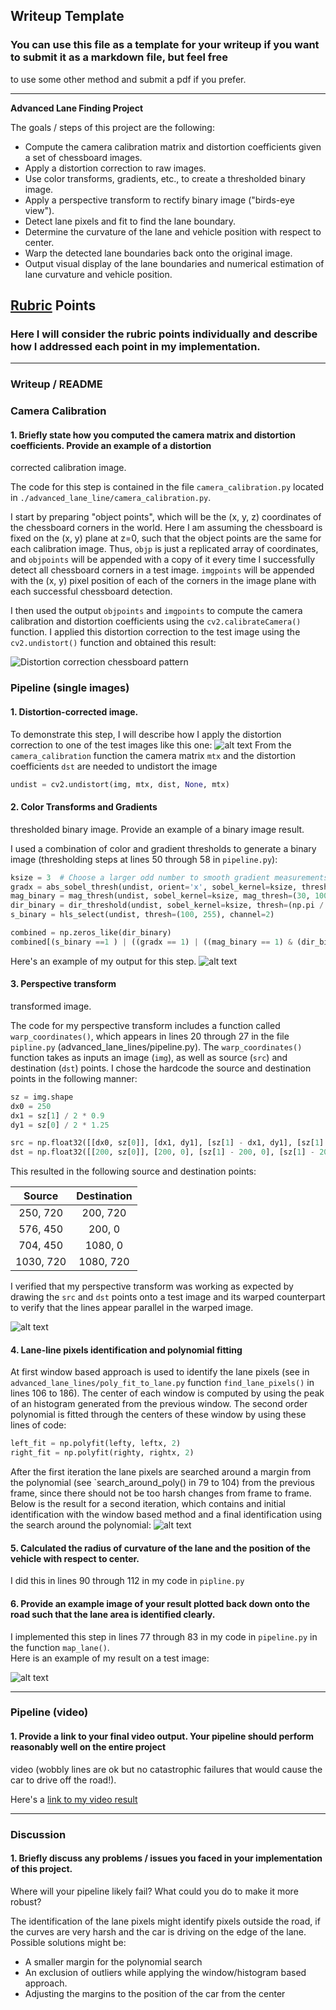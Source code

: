 ## Writeup Template

### You can use this file as a template for your writeup if you want to submit it as a markdown file, but feel free 
to use some other method and submit a pdf if you prefer.

---

**Advanced Lane Finding Project**

The goals / steps of this project are the following:

* Compute the camera calibration matrix and distortion coefficients given a set of chessboard images.
* Apply a distortion correction to raw images.
* Use color transforms, gradients, etc., to create a thresholded binary image.
* Apply a perspective transform to rectify binary image ("birds-eye view").
* Detect lane pixels and fit to find the lane boundary.
* Determine the curvature of the lane and vehicle position with respect to center.
* Warp the detected lane boundaries back onto the original image.
* Output visual display of the lane boundaries and numerical estimation of lane curvature and vehicle position.

[//]: # (Image References)

[image1]: ./output_images/calibration.png "Undistorted"
[image2]: ./output_images/0.png
[image3]: ./output_images/1.png
[image4]: ./output_images/2.png
[image5]: ./output_images/3.png
[image6]: ./output_images/4.png

## [Rubric](https://review.udacity.com/#!/rubrics/571/view) Points

### Here I will consider the rubric points individually and describe how I addressed each point in my implementation.  

---

### Writeup / README


### Camera Calibration

#### 1. Briefly state how you computed the camera matrix and distortion coefficients. Provide an example of a distortion 
corrected calibration image.

The code for this step is contained in the file `camera_calibration.py` located in 
`./advanced_lane_line/camera_calibration.py`.  

I start by preparing "object points", which will be the (x, y, z) coordinates of the chessboard corners in the world. 
Here I am assuming the chessboard is fixed on the (x, y) plane at z=0, such that the object points are the same for each 
calibration image.  Thus, `objp` is just a replicated array of coordinates, and `objpoints` will be appended with a copy 
of it every time I successfully detect all chessboard corners in a test image.  `imgpoints` will be appended with the 
(x, y) pixel position of each of the corners in the image plane with each successful chessboard detection.  

I then used the output `objpoints` and `imgpoints` to compute the camera calibration and distortion coefficients using 
the `cv2.calibrateCamera()` function.  I applied this distortion correction to the test image using the 
`cv2.undistort()` function and obtained this result: 

![Distortion correction chessboard pattern][image1]

### Pipeline (single images)

#### 1. Distortion-corrected image.

To demonstrate this step, I will describe how I apply the distortion correction to one of the test images like this one:
![alt text][image2]
From the `camera_calibration` function the camera matrix `mtx` and the distortion coefficients `dst` are needed to 
undistort the image 
```python
undist = cv2.undistort(img, mtx, dist, None, mtx)
```

#### 2. Color Transforms and Gradients
 thresholded binary image.  Provide an example of a binary image result.

I used a combination of color and gradient thresholds to generate a binary image (thresholding steps at lines 50 through 
58 in `pipeline.py`): 

```python
ksize = 3  # Choose a larger odd number to smooth gradient measurements
gradx = abs_sobel_thresh(undist, orient='x', sobel_kernel=ksize, thresh=(20, 100))
mag_binary = mag_thresh(undist, sobel_kernel=ksize, mag_thresh=(30, 100))
dir_binary = dir_threshold(undist, sobel_kernel=ksize, thresh=(np.pi / 3, np.pi / 1.5))
s_binary = hls_select(undist, thresh=(100, 255), channel=2)

combined = np.zeros_like(dir_binary)
combined[(s_binary ==1 ) | ((gradx == 1) | ((mag_binary == 1) & (dir_binary == 1)))] = 1
```

Here's an example of my output for this step. 
![alt text][image3]

#### 3. Perspective transform
transformed image.

The code for my perspective transform includes a function called `warp_coordinates()`, which appears in lines 20 through 
27 in the file `pipline.py` (advanced_lane_lines/pipeline.py). The `warp_coordinates()` function takes as inputs an 
image (`img`), as well as source (`src`) and destination (`dst`) points. I chose the hardcode the source and destination 
points in the following manner:

```python
sz = img.shape
dx0 = 250
dx1 = sz[1] / 2 * 0.9
dy1 = sz[0] / 2 * 1.25

src = np.float32([[dx0, sz[0]], [dx1, dy1], [sz[1] - dx1, dy1], [sz[1] - dx0, sz[0]]])
dst = np.float32([[200, sz[0]], [200, 0], [sz[1] - 200, 0], [sz[1] - 200, sz[0]]])
```

This resulted in the following source and destination points:

| Source        | Destination   | 
|:-------------:|:-------------:| 
| 250, 720      | 200,  720        | 
| 576, 450      | 200,  0      |
| 704, 450      | 1080, 0      |
| 1030, 720     | 1080, 720        |

I verified that my perspective transform was working as expected by drawing the `src` and `dst` points onto a test image
 and its warped counterpart to verify that the lines appear parallel in the warped image.

![alt text][image4]

#### 4. Lane-line pixels identification and polynomial fitting
At first window based approach is used to identify the lane pixels (see in `advanced_lane_lines/poly_fit_to_lane.py` 
function `find_lane_pixels()` in lines 106 to 186). 
The center of each window is computed by using the
peak of an histogram generated from the previous window. The second order polynomial is fitted through the centers of 
these window by using these lines of code:
```python
left_fit = np.polyfit(lefty, leftx, 2)
right_fit = np.polyfit(righty, rightx, 2)
```
After the first iteration the lane pixels are searched around a margin from the polynomial (see `search_around_poly()
 in 79 to 104) from the previous frame, 
since there should not be too harsh changes from frame to frame. Below is the result for a second iteration, which 
contains and initial identification with the window based method and a final identification using the search around the 
polynomial:
![alt text][image5]

#### 5. Calculated the radius of curvature of the lane and the position of the vehicle with respect to center.

I did this in lines 90 through 112 in my code in `pipline.py`

#### 6. Provide an example image of your result plotted back down onto the road such that the lane area is identified clearly.

I implemented this step in lines 77 through 83 in my code in `pipeline.py` in the function `map_lane()`.  
Here is an example of my result on a test image:

![alt text][image6]

---

### Pipeline (video)

#### 1. Provide a link to your final video output.  Your pipeline should perform reasonably well on the entire project 
video (wobbly lines are ok but no catastrophic failures that would cause the car to drive off the road!).

Here's a [link to my video result](./result.mp4)

---

### Discussion

#### 1. Briefly discuss any problems / issues you faced in your implementation of this project.  
Where will your pipeline likely fail?  What could you do to make it more robust?

The identification of the lane pixels might identify pixels outside the road, if the curves are very harsh and the 
car is driving on the edge of the lane. Possible solutions might be:
- A smaller margin for the polynomial search 
- An exclusion of outliers while applying the window/histogram based approach.
- Adjusting the margins to the position of the car from the center

